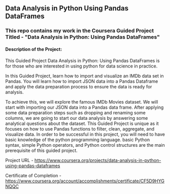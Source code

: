## Data Analysis in Python Using Pandas DataFrames

###  This repo contains my work in the Coursera Guided Project Titled - "Data Analysis in Python: Using Pandas DataFrames"

####  Description of the Project:
This Guided Project Data Analysis in Python: Using Pandas DataFrames is for those who are interested in using python for data science in practice. 

In this Guided Project, learn how to import and visualize an IMDb data set in Pandas. You will learn how to import JSON data into a Pandas Dataframe and apply the data preparation process to ensure the data is ready for analysis. 
 
To achieve this, we will explore the famous IMDb Movies dataset. We will start with importing our JSON data into a Pandas data frame. After applying some data preparation steps such as dropping and renaming some columns, we are going to start our data analysis by answering some analytical questions about the dataset. This Guided Project is unique as it focuses on how to use Pandas functions to filter, clean, aggregate, and visualize data. In order to be successful in this project, you will need to have basic knowledge of the python programming language. basic Python syntax, simple Python operators, and Python control structures are the main prerequisite of this guided project.

Project URL - https://www.coursera.org/projects/data-analysis-in-python-using-pandas-dataframes

Certificate of Completion - https://www.coursera.org/account/accomplishments/certificate/CF5D9HYGNQQC
